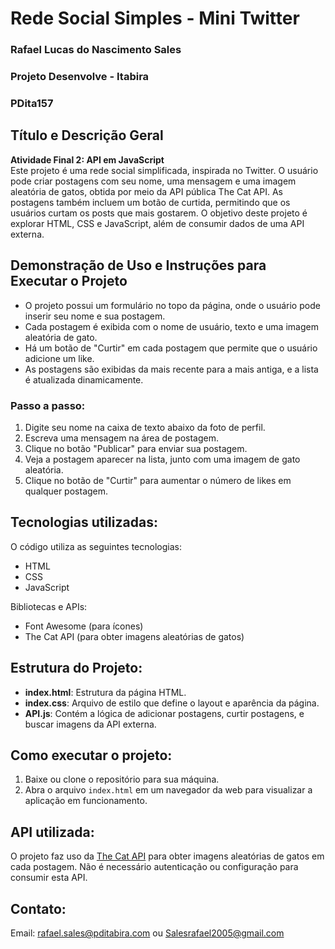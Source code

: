 # Rede Social Simples - Mini Twitter

### Rafael Lucas do Nascimento Sales
### Projeto Desenvolve - Itabira
### PDita157

## Título e Descrição Geral

**Atividade Final 2: API em JavaScript**  
Este projeto é uma rede social simplificada, inspirada no Twitter. O usuário pode criar postagens com seu nome, uma mensagem e uma imagem aleatória de gatos, obtida por meio da API pública The Cat API. As postagens também incluem um botão de curtida, permitindo que os usuários curtam os posts que mais gostarem. O objetivo deste projeto é explorar HTML, CSS e JavaScript, além de consumir dados de uma API externa.

## Demonstração de Uso e Instruções para Executar o Projeto

- O projeto possui um formulário no topo da página, onde o usuário pode inserir seu nome e sua postagem.
- Cada postagem é exibida com o nome de usuário, texto e uma imagem aleatória de gato.
- Há um botão de "Curtir" em cada postagem que permite que o usuário adicione um like.
- As postagens são exibidas da mais recente para a mais antiga, e a lista é atualizada dinamicamente.

### Passo a passo:
1. Digite seu nome na caixa de texto abaixo da foto de perfil.
2. Escreva uma mensagem na área de postagem.
3. Clique no botão "Publicar" para enviar sua postagem.
4. Veja a postagem aparecer na lista, junto com uma imagem de gato aleatória.
5. Clique no botão de "Curtir" para aumentar o número de likes em qualquer postagem.

## Tecnologias utilizadas:
O código utiliza as seguintes tecnologias:
- HTML
- CSS
- JavaScript

Bibliotecas e APIs:
- Font Awesome (para ícones)
- The Cat API (para obter imagens aleatórias de gatos)

## Estrutura do Projeto:
- **index.html**: Estrutura da página HTML.
- **index.css**: Arquivo de estilo que define o layout e aparência da página.
- **API.js**: Contém a lógica de adicionar postagens, curtir postagens, e buscar imagens da API externa.

## Como executar o projeto:
1. Baixe ou clone o repositório para sua máquina.
2. Abra o arquivo `index.html` em um navegador da web para visualizar a aplicação em funcionamento.

## API utilizada:
O projeto faz uso da [The Cat API](https://api.thecatapi.com/v1/images/search) para obter imagens aleatórias de gatos em cada postagem. Não é necessário autenticação ou configuração para consumir esta API.

## Contato:
Email: rafael.sales@pditabira.com ou Salesrafael2005@gmail.com
